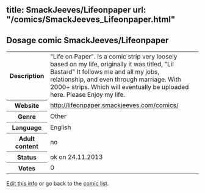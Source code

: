 title: SmackJeeves/Lifeonpaper
url: "/comics/SmackJeeves_Lifeonpaper.html"
---
Dosage comic SmackJeeves/Lifeonpaper
-----------------------------------------

<p id="msg"></p>
<script type="text/javascript">
if (window.location.search === '?edit_info_mail=sent_ok') {
  var elem = document.getElementById("msg");
  elem.innerHTML = 'Edited information sucessfully sent for review, which is usually done daily. Thanks!';
  elem.className = 'ok';
}
</script>
<table class="comicinfo">
<tr>
<th>Description</th><td>&quot;Life on Paper&quot;. Is a comic strip very loosely based on my life, originally it was titled, &quot;Lil Bastard&quot; It follows me and all my jobs, relationship, and even through marriage. With 2000+ strips. Which will eventually be uploaded here. Please Enjoy my life.</td>
</tr>
<tr>
<th>Website</th><td><a href="http://lifeonpaper.smackjeeves.com/comics/">http://lifeonpaper.smackjeeves.com/comics/</a></td>
</tr>
<tr>
<th>Genre</th><td>Other</td>
</tr>
<tr>
<th>Language</th><td>English</td>
</tr>
<tr>
<th>Adult content</th><td>no</td>
</tr>
<tr>
<th>Status</th><td>ok on 24.11.2013</td>
</tr>
<tr>
<th>Votes</th><td>0</td>
</tr>
</table>

[Edit this info](SmackJeeves_Lifeonpaper_edit.html) or go back to the [comic list](../comic-index.html).

